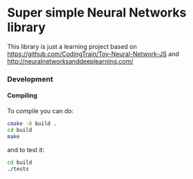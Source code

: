 # Super simple Neural Networks library

This library is just a learning project based on <https://github.com/CodingTrain/Toy-Neural-Network-JS> 
and <http://neuralnetworksanddeeplearning.com/>

### Development

#### Compiling

To compile you can do:

```bash
cmake -B build .
cd build
make
```

and to test it:

```bash
cd build
./tests
```


